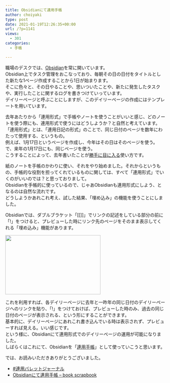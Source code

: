 ```yaml
---
title: Obsidianにて連用手帳
author: choiyaki
type: post
date: 2021-01-19T12:26:35+00:00
url: /?p=1141
views:
  - 301
categories:
  - 手帳

---
```

職場のデスクでは、[Obsidian][1]を常に開いています。  
Obsidian上でタスク管理をおこなっており、毎朝その日の日付をタイトルとした新たな1ページ作成することから1日が始まります。  
そこに色々と、その日やることや、思いついたことや、新たに発生したタスクや、実行したことに関するログを書きつけていっています。  
デイリーページと呼ぶことにしますが、このデイリーページの作成にはテンプレートを用いています。

去年あたりから「連用形式」で手帳やノートを使うことがいいと感じ、どのノートを使う際にも、連用形式で使うにはどうしようか？と自然と考えています。  
「連用形式」とは、「連用日記の形式」のことで、同じ日付のページを数年にわたって使用する、というもの。  
例えば、1月17日というページを作成し、今年はその日はそのページを使う。で、来年の1月17日にも、同じページを使う。  
こうすることによって、去年書いたことが[勝手に目に入る][2]使い方です。

紙のノートを手帳のかわりに使い、それをやり始めました。それからというもの、手帳的な役割を担ってくれているものに関しては、すべて「連用形式」でいくのがいいのでは？と思っておりまして。  
Obsidianを手帳的に使っているので、じゃあObsidianも連用形式にしよう、となるのは自然な流れです。  
どうしようかあれこれ考え、試した結果、「埋め込み」の機能を使うことにしました。

Obsidianでは、ダブルブラケット「[[]]」でリンクの記述をしている部分の前に「!」をつけると、プレビューした時にリンク先のページをそのまま表示してくれる「埋め込み」機能があります。

<img loading="lazy" class="alignnone size-medium wp-image-1143" src="https://i0.wp.com/choiyaki.com/wp-content/uploads/2021/01/3DD1586B-AEAE-40E8-8230-C57B84D1A2F6.jpeg?resize=300%2C186&#038;ssl=1" alt="" width="300" height="186" srcset="https://i0.wp.com/choiyaki.com/wp-content/uploads/2021/01/3DD1586B-AEAE-40E8-8230-C57B84D1A2F6.jpeg?resize=300%2C186&ssl=1 300w, https://i0.wp.com/choiyaki.com/wp-content/uploads/2021/01/3DD1586B-AEAE-40E8-8230-C57B84D1A2F6.jpeg?resize=768%2C477&ssl=1 768w, https://i0.wp.com/choiyaki.com/wp-content/uploads/2021/01/3DD1586B-AEAE-40E8-8230-C57B84D1A2F6.jpeg?resize=825%2C510&ssl=1 825w, https://i0.wp.com/choiyaki.com/wp-content/uploads/2021/01/3DD1586B-AEAE-40E8-8230-C57B84D1A2F6.jpeg?w=891&ssl=1 891w" sizes="(max-width: 300px) 100vw, 300px" data-recalc-dims="1" /> 

これを利用すれば、各デイリーページに去年と一昨年の同じ日付のデイリーページへのリンクを貼り、「!」をつけておけば、プレビューした時のみ、過去の同じ日付のページが表示される、という形にすることができます。  
基本的に、デイリーページにあれこれ書き込んでいる時は表示されず、プレビューすれば見える。いい感じです。  
という様に、Obsidianにて連用形式でのデイリーページの運用が可能になりました。  
しばらくはこれにて、Obsidianを「[連用手帳][3]」として使っていこうと思います。

では、お読みいただきありがとうございました。

  * [#連用バレットジャーナル][4]
  * [Obsidianにて連用手帳 &#8211; book scrapbook][5]

 [1]: https://scrapbox.io/choiyaki-hondana/Obsidian
 [2]: https://scrapbox.io/choiyaki-hondana/%E5%8B%9D%E6%89%8B%E3%81%AB%E7%9B%AE%E3%81%AB%E5%85%A5%E3%82%8B
 [3]: https://scrapbox.io/choiyaki-hondana/%E9%80%A3%E7%94%A8%E6%89%8B%E5%B8%B3
 [4]: https://scrapbox.io/choiyaki-hondana/%E9%80%A3%E7%94%A8%E3%83%90%E3%83%AC%E3%83%83%E3%83%88%E3%82%B8%E3%83%A3%E3%83%BC%E3%83%8A%E3%83%AB
 [5]: https://scrapbox.io/choiyaki-hondana/Obsidian%E3%81%AB%E3%81%A6%E9%80%A3%E7%94%A8%E6%89%8B%E5%B8%B3